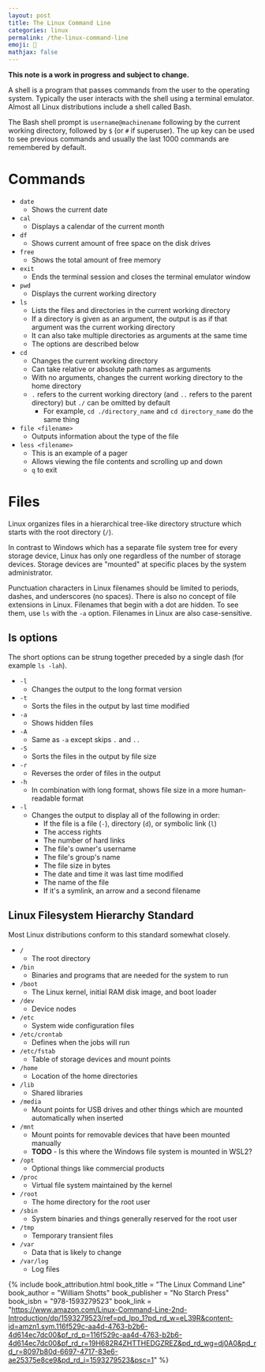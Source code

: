 ```yaml
---
layout: post
title: The Linux Command Line
categories: linux
permalink: /the-linux-command-line
emoji: 🤨
mathjax: false
---
```


**This note is a work in progress and subject to change.**

A shell is a program that passes commands from the user to the operating system. Typically the user interacts with the shell using a terminal emulator. Almost all Linux distributions include a shell called Bash.

The Bash shell prompt is `username@machinename` following by the current working directory, followed by `$` (or `#` if superuser). The up key can be used to see previous commands and usually the last 1000 commands are remembered by default.

# Commands

- `date`
  - Shows the current date
- `cal`
  - Displays a calendar of the current month
- `df`
  - Shows current amount of free space on the disk drives
- `free`
  - Shows the total amount of free memory
- `exit`
  - Ends the terminal session and closes the terminal emulator window
- `pwd`
  - Displays the current working directory
- `ls`
  - Lists the files and directories in the current working directory
  - If a directory is given as an argument, the output is as if that argument was the current working directory
  - It can also take multiple directories as arguments at the same time
  - The options are described below
- `cd`
  - Changes the current working directory
  - Can take relative or absolute path names as arguments
  - With no arguments, changes the current working directory to the home directory
  - `.` refers to the current working directory (and `..` refers to the parent directory) but `./` can be omitted by default
    - For example, `cd ./directory_name` and `cd directory_name` do the same thing
- `file <filename>`
  - Outputs information about the type of the file
- `less <filename>`
  - This is an example of a pager
  - Allows viewing the file contents and scrolling up and down
  - `q` to exit

# Files

Linux organizes files in a hierarchical tree-like directory structure which starts with the root directory (`/`).

In contrast to Windows which has a separate file system tree for every storage device, Linux has only one regardless of the number of storage devices. Storage devices are "mounted" at specific places by the system administrator.

Punctuation characters in Linux filenames should be limited to periods, dashes, and underscores (no spaces). There is also no concept of file extensions in Linux. Filenames that begin with a dot are hidden. To see them, use `ls` with the `-a` option. Filenames in Linux are also case-sensitive. 

## ls options

The short options can be strung together preceded by a single dash (for example `ls -lah`).

- `-l`
  - Changes the output to the long format version
- `-t`
  - Sorts the files in the output by last time modified
- `-a`
  - Shows hidden files
- `-A`
  - Same as `-a` except skips `.` and `..`
- `-S`
  - Sorts the files in the output by file size
- `-r`
  - Reverses the order of files in the output
- `-h`
  - In combination with long format, shows file size in a more human-readable format
- `-l`
  - Changes the output to display all of the following in order:
    - If the file is a file (`-`), directory (`d`), or symbolic link (`l`)
    - The access rights
    - The number of hard links
    - The file's owner's username
    - The file's group's name
    - The file size in bytes
    - The date and time it was last time modified
    - The name of the file
    - If it's a symlink, an arrow and a second filename

## Linux Filesystem Hierarchy Standard

Most Linux distributions conform to this standard somewhat closely.

- `/`
  - The root directory
- `/bin`
  - Binaries and programs that are needed for the system to run
- `/boot`
  - The Linux kernel, initial RAM disk image, and boot loader
- `/dev`
  - Device nodes
- `/etc`
  - System wide configuration files
- `/etc/crontab`
  - Defines when the jobs will run
- `/etc/fstab`
  - Table of storage devices and mount points
- `/home`
  - Location of the home directories
- `/lib`
  - Shared libraries
- `/media`
  - Mount points for USB drives and other things which are mounted automatically when inserted
- `/mnt` 
  - Mount points for removable devices that have been mounted manually 
  - **TODO** - Is this where the Windows file system is mounted in WSL2?
- `/opt`
  - Optional things like commercial products
- `/proc`
  - Virtual file system maintained by the kernel
- `/root`
  - The home directory for the root user
- `/sbin`
  - System binaries and things generally reserved for the root user
- `/tmp`
  - Temporary transient files
- `/var`
  - Data that is likely to change
- `/var/log`
  - Log files

{% include book_attribution.html
book_title = "The Linux Command Line"
book_author = "William Shotts"
book_publisher = "No Starch Press"
book_isbn = "978-1593279523"
book_link = "https://www.amazon.com/Linux-Command-Line-2nd-Introduction/dp/1593279523/ref=pd_lpo_1?pd_rd_w=eL39R&content-id=amzn1.sym.116f529c-aa4d-4763-b2b6-4d614ec7dc00&pf_rd_p=116f529c-aa4d-4763-b2b6-4d614ec7dc00&pf_rd_r=19H682R4ZHTTHEDGZREZ&pd_rd_wg=dj0A0&pd_rd_r=8097b80d-6697-4717-83e6-ae25375e8ce9&pd_rd_i=1593279523&psc=1"
%}